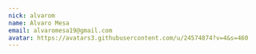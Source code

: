 ```yaml
---
nick: alvarom
name: Alvaro Mesa
email: alvaromesa19@gmail.com
avatar: https://avatars3.githubusercontent.com/u/24574874?v=4&s=460
---
```

